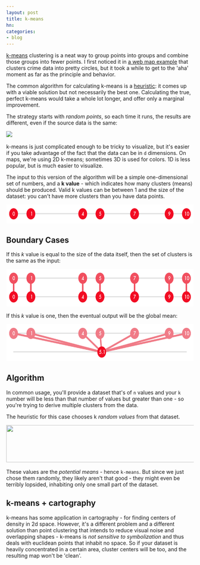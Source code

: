 ```yaml
---
layout: post
title: k-means
hn:
categories:
- blog
---
```


[k-means](http://en.wikipedia.org/wiki/K-means_clustering) clustering is a neat way to group points into groups and combine
those groups into fewer points. I first noticed it in
[a web map example](http://polymaps.org/ex/cluster.html)
that clusters crime data into pretty circles, but it took a while to
get to the 'aha' moment as far as the principle and behavior.

The common algorithm for calculating k-means is a [heuristic](http://en.wikipedia.org/wiki/Heuristic):
it comes up with a viable solution but not necessarily the best one.
Calculating the true, perfect k-means would take a whole lot longer, and offer
only a marginal improvement.

The strategy starts with _random points_, so each time it runs,
the results are different, even if the source data is the same:

![](https://dl.dropbox.com/u/68059/graphics/kmeans.gif)

k-means is just complicated enough to be tricky to visualize, but it's easier
if you take advantage of the fact that the data can be in `d` dimensions.
On maps, we're using 2D k-means; sometimes 3D is used for colors. 1D is less
popular, but is much easier to visualize.

The input to this version of the algorithm will be a simple one-dimensional
set of numbers, and a **k value** - which indicates how many clusters (means)
should be produced. Valid k values can be between 1 and the size of the
dataset: you can't have more clusters than you have data points.

<img src='/graphics/kmeans-input.png' width='640' height='50' />

## Boundary Cases

If this _k_ value is equal to the size of the data itself, then the set
of clusters is the same as the input:

<img src='/graphics/kmeans-same.png' width='640' height='100' />

If this _k_ value is one, then the eventual output will be the global mean:

<img src='/graphics/kmeans-one.png' width='640' height='100' />

## Algorithm

In common usage, you'll provide a dataset that's of `n` values and
your `k` number will be less than that number of values but greater
than one - so you're trying to derive multiple clusters from the data.

The heuristic for this case chooses k _random values_ from that dataset.

<img src='/graphics/kmeans-choose.png' width='640' height='100' />

These values are the _potential means_ - hence `k-means`. But since
we just chose them randomly, they likely aren't that good - they
might even be terribly lopsided, inhabiting only one small part of
the dataset.

## k-means + cartography

k-means has some application in cartography - for finding centers of density
in 2d space. However, it's a different problem and a different solution
than point clustering that intends to reduce visual noise and overlapping
shapes - k-means is _not sensitive to symbolization_ and thus deals with
euclidean points that inhabit no space. So if your dataset is heavily
concentrated in a certain area, cluster centers will be too, and the
resulting map won't be 'clean'.

